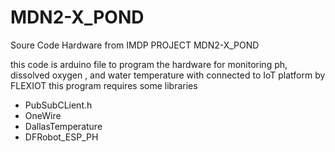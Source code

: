 # MDN2-X_POND
Soure Code Hardware from IMDP PROJECT  MDN2-X_POND 

this code is arduino file to program the hardware for monitoring ph, dissolved oxygen , and water temperature with connected to IoT platform by FLEXIOT
this program requires some libraries
- PubSubCLient.h
- OneWire
- DallasTemperature
- DFRobot_ESP_PH
